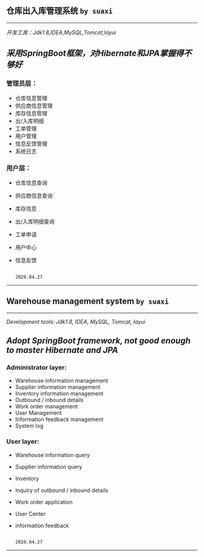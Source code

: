## 仓库出入库管理系统 `by suaxi`

---

*开发工具：Jdk1.8,IDEA,MySQL,Tomcat,layui*

*采用SpringBoot框架，对Hibernate和JPA掌握得不够好*
---

### 管理员层：
- 仓库信息管理
- 供应商信息管理
- 库存信息管理
- 出/入库明细
- 工单管理
- 用户管理
- 信息反馈管理
- 系统日志

### 用户层：
- 仓库信息查询
- 供应商信息查询
- 库存信息
- 出/入库明细查询
- 工单申请
- 用户中心
- 信息反馈

                                                                                       2020.04.27

---

## Warehouse management system `by suaxi`

---

*Development tools: Jdk1.8, IDEA, MySQL, Tomcat, layui*

*Adopt SpringBoot framework, not good enough to master Hibernate and JPA*
---

### Administrator layer:
- Warehouse information management
- Supplier information management
- Inventory information management
- Outbound / inbound details
- Work order management
- User Management
- Information feedback management
- System log

### User layer:
- Warehouse information query
- Supplier information query
- Inventory
- Inquiry of outbound / inbound details
- Work order application
- User Center
- information feedback

                                                                                       2020.04.27

---
